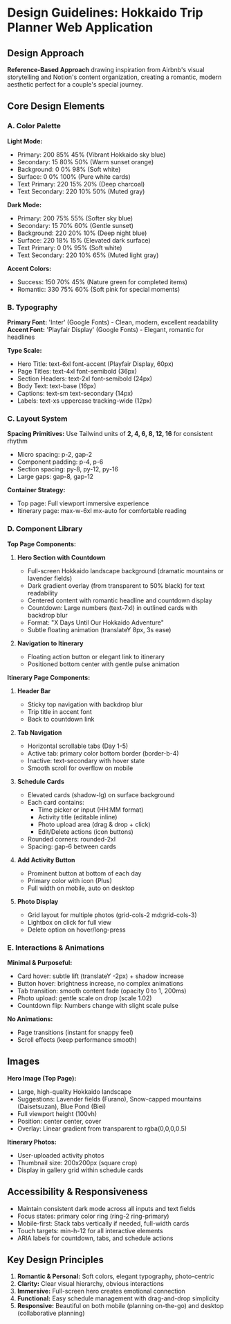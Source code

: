 # Design Guidelines: Hokkaido Trip Planner Web Application

## Design Approach
**Reference-Based Approach** drawing inspiration from Airbnb's visual storytelling and Notion's content organization, creating a romantic, modern aesthetic perfect for a couple's special journey.

## Core Design Elements

### A. Color Palette

**Light Mode:**
- Primary: 200 85% 45% (Vibrant Hokkaido sky blue)
- Secondary: 15 80% 50% (Warm sunset orange)
- Background: 0 0% 98% (Soft white)
- Surface: 0 0% 100% (Pure white cards)
- Text Primary: 220 15% 20% (Deep charcoal)
- Text Secondary: 220 10% 50% (Muted gray)

**Dark Mode:**
- Primary: 200 75% 55% (Softer sky blue)
- Secondary: 15 70% 60% (Gentle sunset)
- Background: 220 20% 10% (Deep night blue)
- Surface: 220 18% 15% (Elevated dark surface)
- Text Primary: 0 0% 95% (Soft white)
- Text Secondary: 220 10% 65% (Muted light gray)

**Accent Colors:**
- Success: 150 70% 45% (Nature green for completed items)
- Romantic: 330 75% 60% (Soft pink for special moments)

### B. Typography

**Primary Font:** 'Inter' (Google Fonts) - Clean, modern, excellent readability
**Accent Font:** 'Playfair Display' (Google Fonts) - Elegant, romantic for headlines

**Type Scale:**
- Hero Title: text-6xl font-accent (Playfair Display, 60px)
- Page Titles: text-4xl font-semibold (36px)
- Section Headers: text-2xl font-semibold (24px)
- Body Text: text-base (16px)
- Captions: text-sm text-secondary (14px)
- Labels: text-xs uppercase tracking-wide (12px)

### C. Layout System

**Spacing Primitives:** Use Tailwind units of **2, 4, 6, 8, 12, 16** for consistent rhythm
- Micro spacing: p-2, gap-2
- Component padding: p-4, p-6
- Section spacing: py-8, py-12, py-16
- Large gaps: gap-8, gap-12

**Container Strategy:**
- Top page: Full viewport immersive experience
- Itinerary page: max-w-6xl mx-auto for comfortable reading

### D. Component Library

**Top Page Components:**

1. **Hero Section with Countdown**
   - Full-screen Hokkaido landscape background (dramatic mountains or lavender fields)
   - Dark gradient overlay (from transparent to 50% black) for text readability
   - Centered content with romantic headline and countdown display
   - Countdown: Large numbers (text-7xl) in outlined cards with backdrop blur
   - Format: "X Days Until Our Hokkaido Adventure"
   - Subtle floating animation (translateY 8px, 3s ease)

2. **Navigation to Itinerary**
   - Floating action button or elegant link to itinerary
   - Positioned bottom center with gentle pulse animation

**Itinerary Page Components:**

1. **Header Bar**
   - Sticky top navigation with backdrop blur
   - Trip title in accent font
   - Back to countdown link

2. **Tab Navigation**
   - Horizontal scrollable tabs (Day 1-5)
   - Active tab: primary color bottom border (border-b-4)
   - Inactive: text-secondary with hover state
   - Smooth scroll for overflow on mobile

3. **Schedule Cards**
   - Elevated cards (shadow-lg) on surface background
   - Each card contains:
     - Time picker or input (HH:MM format)
     - Activity title (editable inline)
     - Photo upload area (drag & drop + click)
     - Edit/Delete actions (icon buttons)
   - Rounded corners: rounded-2xl
   - Spacing: gap-6 between cards

4. **Add Activity Button**
   - Prominent button at bottom of each day
   - Primary color with icon (Plus)
   - Full width on mobile, auto on desktop

5. **Photo Display**
   - Grid layout for multiple photos (grid-cols-2 md:grid-cols-3)
   - Lightbox on click for full view
   - Delete option on hover/long-press

### E. Interactions & Animations

**Minimal & Purposeful:**
- Card hover: subtle lift (translateY -2px) + shadow increase
- Button hover: brightness increase, no complex animations
- Tab transition: smooth content fade (opacity 0 to 1, 200ms)
- Photo upload: gentle scale on drop (scale 1.02)
- Countdown flip: Numbers change with slight scale pulse

**No Animations:**
- Page transitions (instant for snappy feel)
- Scroll effects (keep performance smooth)

## Images

**Hero Image (Top Page):**
- Large, high-quality Hokkaido landscape
- Suggestions: Lavender fields (Furano), Snow-capped mountains (Daisetsuzan), Blue Pond (Biei)
- Full viewport height (100vh)
- Position: center center, cover
- Overlay: Linear gradient from transparent to rgba(0,0,0,0.5)

**Itinerary Photos:**
- User-uploaded activity photos
- Thumbnail size: 200x200px (square crop)
- Display in gallery grid within schedule cards

## Accessibility & Responsiveness

- Maintain consistent dark mode across all inputs and text fields
- Focus states: primary color ring (ring-2 ring-primary)
- Mobile-first: Stack tabs vertically if needed, full-width cards
- Touch targets: min-h-12 for all interactive elements
- ARIA labels for countdown, tabs, and schedule actions

## Key Design Principles

1. **Romantic & Personal:** Soft colors, elegant typography, photo-centric
2. **Clarity:** Clear visual hierarchy, obvious interactions
3. **Immersive:** Full-screen hero creates emotional connection
4. **Functional:** Easy schedule management with drag-and-drop simplicity
5. **Responsive:** Beautiful on both mobile (planning on-the-go) and desktop (collaborative planning)